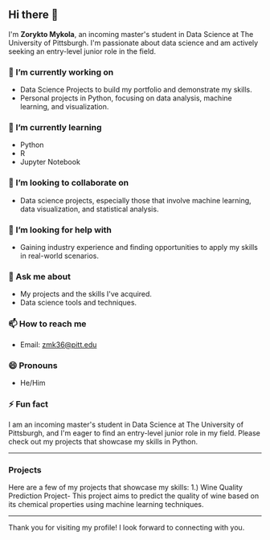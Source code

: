## Hi there 👋

I'm **Zorykto Mykola**, an incoming master's student in Data Science at The University of Pittsburgh. I'm passionate about data science and am actively seeking an entry-level junior role in the field.

### 🔭 I’m currently working on
- Data Science Projects to build my portfolio and demonstrate my skills.
- Personal projects in Python, focusing on data analysis, machine learning, and visualization.

### 🌱 I’m currently learning
- Python
- R
- Jupyter Notebook

### 👯 I’m looking to collaborate on
- Data science projects, especially those that involve machine learning, data visualization, and statistical analysis.

### 🤔 I’m looking for help with
- Gaining industry experience and finding opportunities to apply my skills in real-world scenarios.

### 💬 Ask me about
- My projects and the skills I've acquired.
- Data science tools and techniques.

### 📫 How to reach me
- Email: zmk36@pitt.edu

### 😄 Pronouns
- He/Him

### ⚡ Fun fact
I am an incoming master's student in Data Science at The University of Pittsburgh, and I'm eager to find an entry-level junior role in my field. Please check out my projects that showcase my skills in Python.

---

### Projects
Here are a few of my projects that showcase my skills:
1.) Wine Quality Prediction Project- This project aims to predict the quality of wine based on its chemical properties using machine learning techniques.


---

Thank you for visiting my profile! I look forward to connecting with you.

